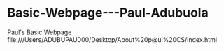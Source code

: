 # Basic-Webpage---Paul-Adubuola
Paul's Basic Webpage
file:///Users/ADUBUPAU000/Desktop/About%20p@ul%20CS/index.html
